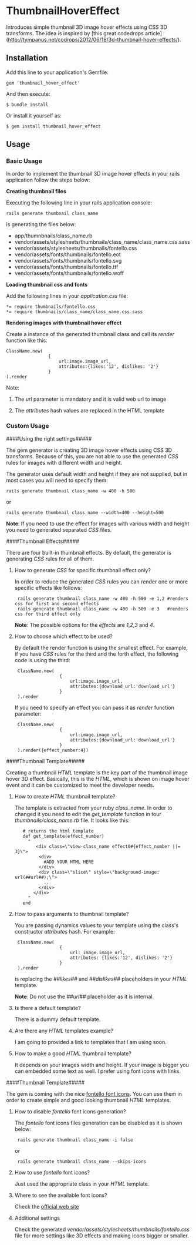 # ThumbnailHoverEffect

Introduces simple thumbnail 3D image hover effects using CSS 3D transforms.
The idea is inspired by [this great codedrops article] (http://tympanus.net/codrops/2012/06/18/3d-thumbnail-hover-effects/).


## Installation

Add this line to your application's Gemfile:

    gem 'thumbnail_hover_effect'

And then execute:

    $ bundle install

Or install it yourself as:

    $ gem install thumbnail_hover_effect

## Usage

### Basic Usage

In order to implement the thumbnail 3D image hover effects in your rails application follow the steps below:

__Creating thumbnail files__ 

Executing the following line in your rails application console:

    rails generate thumbnail class_name

is generating the files below:
    
   * app/thumnbnails/class_name.rb    
   * vendor/assets/stylesheets/thumbnails/class_name/class_name.css.sass
   * vendor/assets/stylesheets/thumbnails/fontello.css
   * vendor/assets/fonts/thumbnails/fontello.eot
   * vendor/assets/fonts/thumbnails/fontello.svg
   * vendor/assets/fonts/thumbnails/fontello.ttf
   * vendor/assets/fonts/thumbnails/fontello.woff

__Loading thumbnail css and fonts__

Add the following lines in your *application.css* file:

    *= require thumbnails/fontello.css
    *= require thumbnails/class_name/class_name.css.sass
 
__Rendering images with thumbnail hover effect__

Create a instance of the generated thumbnail class and call its *render* function like this:

    ClassName.new(
                    {
                        url:image.image_url,
                        attributes:{likes:'12', dislikes: '2'}
                    }
    ).render

Note: 

1.  The *url* parameter is mandatory and it is valid web url to image
 
2.  The *attributes* hash values are replaced in the HTML template
 
### Custom Usage

####Using the right settings#####

The gem generator is creating 3D image hover effects using CSS 3D transforms. Because of this, you are not able to use the generated *CSS* rules
for images with different width and height.

The generator uses default width and height if they are not supplied, but in most cases you will need to specify them:

    rails generate thumbnail class_name -w 400 -h 500
or

    rails generate thumbnail class_name --width=400 --height=500

**Note**: If you need to use the effect for images with various width and height you need to generated separated *CSS* files.

####Thumbnail Effects#####

There are four built-in thumbnail effects. By default, the generator is generating *CSS* rules for all of them.

1. How to generate *CSS* for specific thumbnail effect only?

    In order to reduce the generated *CSS* rules you can render one or more specific effects like follows:

        rails generate thumbnail class_name -w 400 -h 500 -e 1,2 #renders css for first and second effects
        rails generate thumbnail class_name -w 400 -h 500 -e 3   #renders css for third effect only
    
    **Note**: The possible options for the *effects* are *1*,*2*,*3* and *4*.

2. How to choose which effect to be used?

   By default the render function is using the smallest effect. For example, if you have *CSS* rules for the third and the forth effect,
   the following code is using the third:

        ClassName.new(
                        {
                            url:image.image_url,
                            attributes:{download_url:'download_url'}
                        }
        ).render

   If you need to specify an effect you can pass it as *render* function parameter:
    
        ClassName.new(
                        {
                            url:image.image_url,
                            attributes:{download_url:'download_url'}
                        }
        ).render({effect_number:4})

####Thumbnail Template#####

Creating a thumbnail *HTML* template is the key part of the thumbnail image hover 3D effect. Basically, this is the *HTML*,
which is shown on image hover event and it can be customized to meet the developer needs.

1. How to create *HTML* thumbnail template?

    The template is extracted from your ruby *class_name*. In order to changed it you need to edit the *get_template*
    function in tour *thumbnails/class_name.rb* file. It looks like this:
    
          # returns the html template
          def get_template(effect_number)
            "
               <div class=\"view-class_name effect0#{effect_number ||= 3}\">
                <div>
                  #ADD YOUR HTML HERE
                </div>
                <div class=\"slice\" style=\"background-image: url(##url##);\">
                  ..
                </div>
              </div>
            "
          end

2. How to pass arguments to thumbnail template?

   You are passing dynamics values to your template using the class's constructor *attributes* hash. For example:
   
        ClassName.new(
                        {
                            url: image.image_url,
                            attributes: {likes:'12', dislikes: '2'}
                        }
        ).render
        
   is replacing the *##likes##* and *##dislikes##* placeholders in your *HTML* template.        
        
   **Note**: Do not use the *##url##* placeholder as it is internal.       
        
3. Is there a default template?

   There is a dummy default template.

4. Are there any *HTML* templates example?

   I am going to provided a link to templates that I am using soon.

5. How to make a good *HTML* thumbnail template?

   It depends on your images width and height. If your image is bigger you can embedded some text as well.
   I prefer using font icons with links.

####Thumbnail Template#####

The gem is coming with the nice [fontello font icons](http://fontello.com/). You can use them in order to
create simple and good looking thumbnail *HTML* templates.

1. How to disable *fontello* font icons generation?

   The *fontello* font icons files generation can be disabled as it is shown below:
   
        rails generate thumbnail class_name -i false
   or
   
        rails generate thumbnail class_name --skips-icons

2. How to use *fontello* font icons?

   Just used the appropriate class in your *HTML* template.

3. Where to see the available font icons?

   Check the [official web site](http://fontello.com/)
   
4. Additional settings

   Check the generated *vendor/assets/stylesheets/thumbnails/fontello.css* file for more settings like
   3D effects and making icons bigger or smaller.


